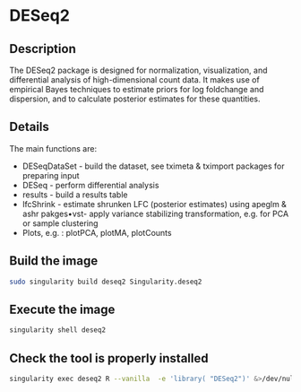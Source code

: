# DESeq2 

## Description

The DESeq2 package is designed for normalization, visualization, and differential analysis of high-dimensional count data.  It makes use of empirical Bayes techniques to estimate priors for log foldchange and dispersion, and to calculate posterior estimates for these quantities.

## Details

The main functions are: <br>
*   DESeqDataSet - build the dataset, see tximeta & tximport packages for preparing input <br>
*   DESeq - perform differential analysis <br>
*   results - build a results table <br>
*   lfcShrink - estimate shrunken LFC (posterior estimates) using apeglm & ashr pakges•vst- apply variance stabilizing transformation, e.g. for PCA or sample clustering <br>
*  Plots, e.g. : plotPCA, plotMA, plotCounts <br>

## Build the image
```bash
sudo singularity build deseq2 Singularity.deseq2
```

## Execute the image
```bash
singularity shell deseq2 
```

##  Check the tool is properly installed
```bash
singularity exec deseq2 R --vanilla  -e 'library( "DESeq2")' &>/dev/null | wc -l | awk ' {if ($0==20) {print "TESTING DESeq2 : \033[1;32m yes \033[0;0m"; exit}{print "TESTING DESeq2 :\033[1;31m no \033[0;0m"}}'
```

